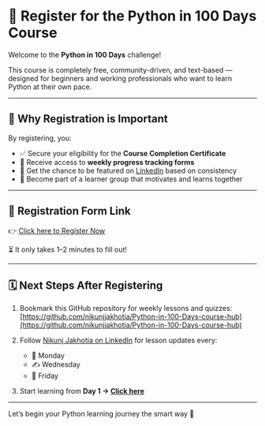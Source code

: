 # 📝 Register for the Python in 100 Days Course

Welcome to the **Python in 100 Days** challenge!

This course is completely free, community-driven, and text-based — designed for beginners and working professionals who want to learn Python at their own pace.

---

## 📌 Why Registration is Important

By registering, you:
- ✅ Secure your eligibility for the **Course Completion Certificate**
- 🧠 Receive access to **weekly progress tracking forms**
- 💬 Get the chance to be featured on [LinkedIn](https://www.linkedin.com/in/nikunjjakhotia/) based on consistency
- 🎯 Become part of a learner group that motivates and learns together

---

## 🧾 Registration Form Link

👉 [Click here to Register Now](https://forms.gle/7WsiAnV7CX6vTk1KA)

⏳ It only takes 1–2 minutes to fill out!

---

## 🗓️ Next Steps After Registering

1. Bookmark this GitHub repository for weekly lessons and quizzes:  
   [https://github.com/nikunjjakhotia/Python-in-100-Days-course-hub](https://github.com/nikunjjakhotia/Python-in-100-Days-course-hub)

2. Follow [Nikunj Jakhotia on LinkedIn](https://www.linkedin.com/in/nikunjjakhotia/) for lesson updates every:
   - 📘 Monday
   - ✍️ Wednesday
   - 🎯 Friday

3. Start learning from **Day 1 → [Click here](../Day01/lesson.md)**

---

Let’s begin your Python learning journey the smart way 🚀  
